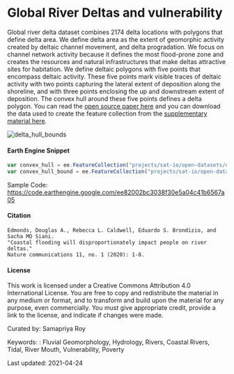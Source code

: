 # Global River Deltas and vulnerability

Global river delta dataset combines 2174 delta locations with polygons that define delta area. We define delta area as the extent of geomorphic activity created by deltaic channel movement, and delta progradation. We focus on channel network activity because it defines the most flood-prone zone and creates the resources and natural infrastructures that make deltas attractive sites for habitation. We define deltaic polygons with five points that encompass deltaic activity. These five points mark visible traces of deltaic activity with two points capturing the lateral extent of deposition along the shoreline, and with three points enclosing the up and downstream extent of deposition. The convex hull around these five points defines a delta polygon. You can read the [open source paper here](https://www.nature.com/articles/s41467-020-18531-4?mc_cid=b1c1d848c0&mc_eid=1370129849) and you can download the data used to create the feature collection from the [supplementary material here](https://static-content.springer.com/esm/art%3A10.1038%2Fs41467-020-18531-4/MediaObjects/41467_2020_18531_MOESM3_ESM.xlsx).

![delta_hull_bounds](https://user-images.githubusercontent.com/6677629/116001641-023dbd00-a5bb-11eb-8afc-5d16ba19afdb.gif)

#### Earth Engine Snippet

```js
var convex_hull = ee.FeatureCollection("projects/sat-io/open-datasets/delta/delta-convex-hull");
var convex_hull_bound = ee.FeatureCollection("projects/sat-io/open-datasets/delta/delta-convex-bounds");
```

Sample Code: https://code.earthengine.google.com/ee82002bc3038f30e5a04c41b6567a05


#### Citation

```
Edmonds, Douglas A., Rebecca L. Caldwell, Eduardo S. Brondizio, and Sacha MO Siani.
"Coastal flooding will disproportionately impact people on river deltas."
Nature communications 11, no. 1 (2020): 1-8.
```

#### License

This work is licensed under a Creative Commons Attribution 4.0 International License. You are free to copy and redistribute the material in any medium or format, and to transform and build upon the material for any purpose, even commercially. You must give appropriate credit, provide a link to the license, and indicate if changes were made.

Curated by: Samapriya Roy

Keywords: : Fluvial Geomorphology, Hydrology, Rivers, Coastal Rivers, Tidal, River Mouth, Vulnerability, Poverty

Last updated: 2021-04-24
